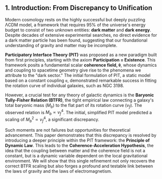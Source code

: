 ## 1. Introduction: From Discrepancy to Unification

Modern cosmology rests on the highly successful but deeply puzzling ΛCDM model, a framework that requires 95% of the universe's energy budget to consist of two unknown entities: **dark matter** and **dark energy**. Despite decades of extensive experimental searches, no direct evidence for a dark matter particle has been found, suggesting that our foundational understanding of gravity and matter may be incomplete.

**Participatory Interface Theory (PIT)** was proposed as a new paradigm built from first principles, starting with the axiom **Participation = Existence**. This framework posits a fundamental scalar **coherence field, `θ`**, whose dynamics and coupling to spacetime geometry give rise to the phenomena we attribute to the "dark sector." The initial formulation of PIT, a static model based on a constant coupling `α`, demonstrated remarkable success in fitting the rotation curve of individual galaxies, such as NGC 3198.

However, a crucial test for any theory of galactic dynamics is the **Baryonic Tully-Fisher Relation (BTFR)**, the tight empirical law connecting a galaxy's total baryonic mass ($M_b$) to the flat part of its rotation curve ($v_f$). The observed relation is $M_b \propto v_f^4$. The initial, simplified PIT model predicted a scaling of $M_b^2 \propto v_f^4$, a significant discrepancy.

Such moments are not failures but opportunities for theoretical advancement. This paper demonstrates that this discrepancy is resolved by introducing a deeper principle within the PIT framework: the **Principle of Dynamic Law**. This leads to the **Coherence-Acceleration Hypothesis**, the idea that the coupling between matter and the coherence field is not a constant, but is a dynamic variable dependent on the local gravitational environment. We will show that this single refinement not only recovers the correct BTFR scaling but also forges a profound and testable link between the laws of gravity and the laws of electromagnetism.
